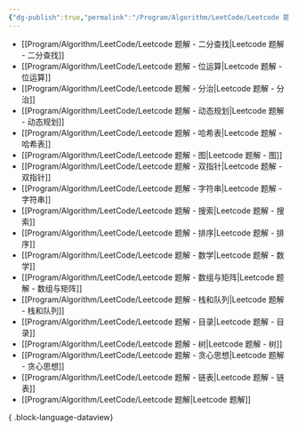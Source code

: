```yaml
---
{"dg-publish":true,"permalink":"/Program/Algorithm/LeetCode/Leetcode 题解/","noteIcon":""}
---
```


- [[Program/Algorithm/LeetCode/Leetcode 题解 - 二分查找\|Leetcode 题解 - 二分查找]]
- [[Program/Algorithm/LeetCode/Leetcode 题解 - 位运算\|Leetcode 题解 - 位运算]]
- [[Program/Algorithm/LeetCode/Leetcode 题解 - 分治\|Leetcode 题解 - 分治]]
- [[Program/Algorithm/LeetCode/Leetcode 题解 - 动态规划\|Leetcode 题解 - 动态规划]]
- [[Program/Algorithm/LeetCode/Leetcode 题解 - 哈希表\|Leetcode 题解 - 哈希表]]
- [[Program/Algorithm/LeetCode/Leetcode 题解 - 图\|Leetcode 题解 - 图]]
- [[Program/Algorithm/LeetCode/Leetcode 题解 - 双指针\|Leetcode 题解 - 双指针]]
- [[Program/Algorithm/LeetCode/Leetcode 题解 - 字符串\|Leetcode 题解 - 字符串]]
- [[Program/Algorithm/LeetCode/Leetcode 题解 - 搜索\|Leetcode 题解 - 搜索]]
- [[Program/Algorithm/LeetCode/Leetcode 题解 - 排序\|Leetcode 题解 - 排序]]
- [[Program/Algorithm/LeetCode/Leetcode 题解 - 数学\|Leetcode 题解 - 数学]]
- [[Program/Algorithm/LeetCode/Leetcode 题解 - 数组与矩阵\|Leetcode 题解 - 数组与矩阵]]
- [[Program/Algorithm/LeetCode/Leetcode 题解 - 栈和队列\|Leetcode 题解 - 栈和队列]]
- [[Program/Algorithm/LeetCode/Leetcode 题解 - 目录\|Leetcode 题解 - 目录]]
- [[Program/Algorithm/LeetCode/Leetcode 题解 - 树\|Leetcode 题解 - 树]]
- [[Program/Algorithm/LeetCode/Leetcode 题解 - 贪心思想\|Leetcode 题解 - 贪心思想]]
- [[Program/Algorithm/LeetCode/Leetcode 题解 - 链表\|Leetcode 题解 - 链表]]
- [[Program/Algorithm/LeetCode/Leetcode 题解\|Leetcode 题解]]

{ .block-language-dataview}